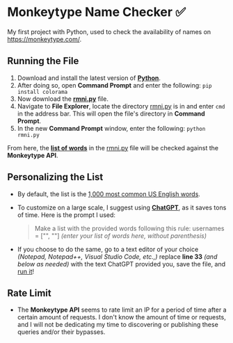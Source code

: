 # Monkeytype Name Checker ✅

My first project with Python, used to check the availability of names on https://monkeytype.com/.

## Running the File

1. Download and install the latest version of [**Python**](https://www.python.org/downloads/).  
2. After doing so, open **Command Prompt** and enter the following: `pip install colorama`
3. Now download the [**rmni.py**](https://github.com/willrmni/monkeytype-name-checker/blob/main/rmni.py) file.
4. Navigate to **File Explorer**, locate the directory [rmni.py](https://github.com/willrmni/monkeytype-name-checker/blob/main/rmni.py) is in and enter `cmd` in the address bar. This will open the file's directory in **Command Prompt**.
5. In the new **Command Prompt** window, enter the following: `python rmni.py`

From here, the [**list of words**](https://github.com/willrmni/monkeytype-name-checker/tree/main?tab=readme-ov-file#personalizing-the-list) in the [rmni.py](https://github.com/willrmni/monkeytype-name-checker/blob/main/rmni.py) file will be checked against the **Monkeytype API**.

## Personalizing the List

* By default, the list is the [1,000 most common US English words](https://gist.github.com/SivilTaram/9597125e4134cc81648027b1c6f6395f).
* To customize on a large scale, I suggest using [**ChatGPT**](https://chatgpt.com/), as it saves tons of time. Here is the prompt I used:

  > Make a list with the provided words following this rule: usernames = ["", ""] *(enter your list of words here, without parenthesis)*

* If you choose to do the same, go to a text editor of your choice *(Notepad, Notepad++, Visual Studio Code, etc.,)* replace **line 33** *(and below as needed)* with the text ChatGPT provided you, save the file, and [run it](https://github.com/willrmni/monkeytype-name-checker/edit/main/README.md#running-the-file)!

## Rate Limit
* The **Monkeytype API** seems to rate limit an IP for a period of time after a certain amount of requests. I don't know the amount of time or requests, and I will not be dedicating my time to discovering or publishing these queries and/or their bypasses.
